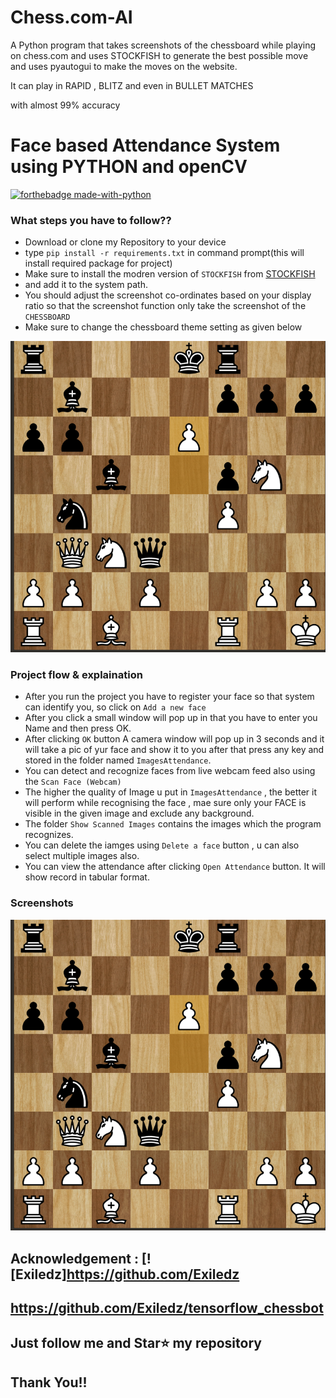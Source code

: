 # Chess.com-AI
A Python program that takes screenshots of the chessboard while playing on chess.com and uses STOCKFISH to generate the best possible move and uses pyautogui to make the moves on the website.

It can play in RAPID , BLITZ and even in BULLET MATCHES

with almost 99% accuracy


# Face based Attendance System using PYTHON and openCV

[![forthebadge made-with-python](http://ForTheBadge.com/images/badges/made-with-python.svg)](https://www.python.org/)                 


### What steps you have to follow??
- Download or clone my Repository to your device
- type `pip install -r requirements.txt` in command prompt(this will install required package for project)
- Make sure to install the modren version of `STOCKFISH` from [STOCKFISH](https://github.com/official-stockfish/Stockfish/releases/download/sf_16/stockfish-windows-x86-64-avx2.zip)
- and add it to the system path.
- You should adjust the screenshot co-ordinates based on your display ratio so that the screenshot function only take the screenshot of the `CHESSBOARD`
- Make sure to change the chessboard theme setting as given below
<img src='https://github.com/MusadiqPasha/Chess.com-AI/blob/main/input.png'>

### Project flow & explaination
- After you run the project you have to register your face so that system can identify you, so click on `Add a new face`
- After you click a small window will pop up in that you have to enter you Name and then press OK.
- After clicking `OK` button A camera window will pop up in 3 seconds and it will take a pic of yur face and show it to you after that press any key and stored in the folder named `ImagesAttendance`.
- You can detect and recognize faces from live webcam feed also using the `Scan Face (Webcam)` 
- The higher the quality of Image u put in `ImagesAttendance` , the better it will perform while recognising the face , mae sure only your FACE is visible in the given image and exclude any background.
- The folder `Show Scanned Images` contains the images which the program recognizes.
- You can delete the iamges using `Delete a face` button , u can also select multiple images also.
- You can view the attendance after clicking `Open Attendance` button. It will show record in tabular format.

### Screenshots

<img src='https://github.com/MusadiqPasha/Chess.com-AI/blob/main/input.png'>

## Acknowledgement : [![Exiledz]https://github.com/Exiledz
## https://github.com/Exiledz/tensorflow_chessbot
## Just follow me and Star⭐ my repository 
## Thank You!!

